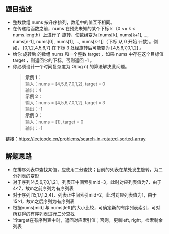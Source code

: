 ## 题目描述
* 整数数组 nums 按升序排列，数组中的值互不相同。</br>
* 在传递给函数之前，nums 在预先未知的某个下标 k（0 <= k < nums.length）上进行了 旋转，使数组变为 [nums[k], nums[k+1], ..., nums[n-1], nums[0], nums[1], ..., nums[k-1]]（下标 从 0 开始 计数）。例如， [0,1,2,4,5,6,7] 在下标 3 处经旋转后可能变为  [4,5,6,7,0,1,2] 。</br>
* 给你 旋转后 的数组 nums 和一个整数 target ，如果 nums 中存在这个目标值 target ，则返回它的下标，否则返回 -1 。</br>
* 你必须设计一个时间复杂度为 O(log n) 的算法解决此问题。</br>
  > __示例 1：__</br>
输入：nums = [4,5,6,7,0,1,2], target = 0 </br>
输出：4 </br>
__示例 2：__</br>
输入：nums = [4,5,6,7,0,1,2], target = 3 </br>
输出：-1 </br>
__示例 3：__</br>
输入：nums = [1], target = 0 </br>
输出：-1 </br>

链接：https://leetcode.cn/problems/search-in-rotated-sorted-array

## 解题思路
* 在排序列表中查找某值，应使用二分查找；目前的列表在某处发生旋转，为二分列表的变形</br>
* 对于序列[4,5,6,7,0,1,2]，列表正中间索引mid=3，此时对应列表值为7，由于4<7，故m之前序列为有序列表</br>
* 对于序列[15,17,1,2,4]，列表正中间索引mid=2，此时对应列表值为1，由于15>1，故m之后序列为有序列表</br>
* 根据nums[mid] 与 nums[left]的大小比较，可确定新的有序列表索引，可对所获得的有序列表进行二分查找</br>
* 当target在有序列表中时，返回对应索引值；否则，更新left, right，检索剩余列表</br>
